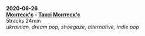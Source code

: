 **2020-06-26**  
**[Монтеск'є](https://www.last.fm/music/%D0%9C%D0%BE%D0%BD%D1%82%D0%B5%D1%81%D0%BA%27%D1%94) - [Таксі Монтеск'є](https://music.youtube.com/playlist?list=OLAK5uy_l3Su9U1C6gdHV6-v5SsL4Bk7Sctm4A1GA)**  
5tracks 24min  
*ukrainian, dream pop, shoegaze, alternative, indie pop*  
